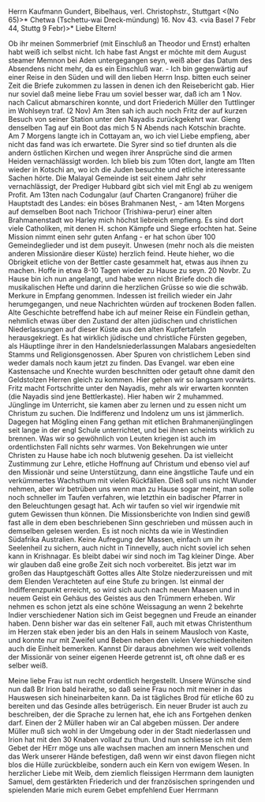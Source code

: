 Herrn Kaufmann Gundert, Bibelhaus, verl. Christophstr., Stuttgart 
<(No 65)>* Chetwa (Tschettu-wai Dreck-mündung) 16. Nov 43.
 <via Basel 7 Febr 44, Stuttg 9 Febr)>*
Liebe Eltern!

Ob ihr meinen Sommerbrief (mit Einschluß an Theodor und Ernst) erhalten habt weiß ich selbst nicht. Ich habe fast Angst er möchte mit dem August steamer Memnon bei Aden untergegangen seyn, weiß aber das Datum des Absendens nicht mehr, da es ein Einschluß war. - Ich bin gegenwärtig auf einer Reise in den Süden und will den lieben Herrn Insp. bitten euch seiner Zeit die Briefe zukommen zu lassen in denen ich den Reisebericht gab. Hier nur soviel daß meine liebe Frau um soviel besser war, daß ich am 1 Nov. nach Calicut abmarschiren konnte, und dort Friederich Müller den Tuttlinger im Wohlseyn traf. (2 Nov) Am 3ten sah ich auch noch Fritz der auf kurzen Besuch von seiner Station unter den Nayadis zurückgekehrt war. Gieng denselben Tag auf ein Boot das mich 5 N Abends nach Kotschin brachte. Am 7 Morgens langte ich in Cottayam an, wo ich viel Liebe empfieng, aber nicht das fand was ich erwartete. Die Syrer sind so tief drunten als die andern östlichen Kirchen und wegen ihrer Ansprüche sind die armen Heiden vernachlässigt worden. Ich blieb bis zum 10ten dort, langte am 11ten wieder in Kotschi an, wo ich die Juden besuchte und etliche interessante Sachen hörte. Die Malayal Gemeinde ist seit einem Jahr sehr vernachlässigt, der Prediger Hubbard gibt sich viel mit Engl ab zu wenigem Profit. Am 13ten nach Codungalur (auf Charten Cranganore) früher die Hauptstadt des Landes: ein böses Brahmanen Nest, - am 14ten Morgens auf demselben Boot nach Trichoor (Trishiwa-perur) einer alten Brahmanenstadt wo Harley mich höchst liebreich empfieng. Es sind dort viele Catholiken, mit denen H. schon Kämpfe und Siege erfochten hat. Seine Mission nimmt einen sehr guten Anfang - er hat schon über 100 Gemeindeglieder und ist dem puseyit. Unwesen (mehr noch als die meisten anderen Missionäre dieser Küste) herzlich feind. Heute hieher, wo die Obrigkeit etliche von der Bettler caste gesammelt hat, etwas aus ihnen zu machen. Hoffe in etwa 8-10 Tagen wieder zu Hause zu seyn. 
20 Novbr. Zu Hause bin ich nun angelangt, und habe wenn nicht Briefe doch die musikalischen Hefte und darinn die herzlichen Grüsse so wie die schwäb. Merkure in Empfang genommen. Indessen ist freilich wieder ein Jahr herumgegangen, und neue Nachrichten würden auf trockenen Boden fallen. Alte Geschichte betreffend habe ich auf meiner Reise ein Fündlein gethan, nehmlich etwas über den Zustand der alten jüdischen und christlichen Niederlassungen auf dieser Küste aus den alten Kupfertafeln herausgekriegt. Es hat wirklich jüdische und christliche Fürsten gegeben, als Häuptlinge ihrer in den Handelsniederlassungen Malabars angesiedelten Stamms und Religionsgenossen. Aber Spuren von christlichem Leben sind weder damals noch kaum jetzt zu finden. Das Evangel. war eben eine Kastensache und Knechte wurden beschnitten oder getauft ohne damit den Geldstolzen Herren gleich zu kommen. Hier gehen wir so langsam vorwärts. Fritz macht Fortschritte unter den Nayadis, mehr als wir erwarten konnten (die Nayadis sind jene Bettlerkaste). Hier haben wir 2 muhammed. Jünglinge im Unterricht, sie kamen aber zu lernen und zu essen nicht um Christum zu suchen. Die Indifferenz und Indolenz um uns ist jämmerlich. Dagegen hat Mögling einen Fang gethan mit etlichen Brahmanenjünglingen seit lange in der engl Schule unterrichtet, und bei ihnen scheints wirklich zu brennen. Was wir so gewöhnlich von Leuten kriegen ist auch im ordentlichsten Fall nichts sehr warmes. Von Bekehrungen wie unter Christen zu Hause habe ich noch blutwenig gesehen. Da ist vielleicht Zustimmung zur Lehre, etliche Hoffnung auf Christum und ebenso viel auf den Missionär und seine Unterstützung, dann eine ängstliche Taufe und ein verkümmertes Wachsthum mit vielen Rückfällen. Dieß soll uns nicht Wunder nehmen, aber wir betrüben uns wenn man zu Hause sogar meint, man solle noch schneller im Taufen verfahren, wie letzthin ein badischer Pfarrer in den Beleuchtungen gesagt hat. Ach wir taufen so viel wir irgendwie mit gutem Gewissen thun können. Die Missionsberichte von Indien sind gewiß fast alle in dem eben beschriebenen Sinn geschrieben und müssen auch in demselben gelesen werden. Es ist noch nichts da wie in Westindien Südafrika Australien. Keine Aufregung der Massen, einfach um ihr Seelenheil zu sichern, auch nicht in Tinnevelly, auch nicht soviel ich sehen kann in Krishnagar. Es bleibt dabei wir sind noch im Tag kleiner Dinge. Aber wir glauben daß eine große Zeit sich noch vorbereitet. Bis jetzt war im großen das Hauptgeschäft Gottes alles Alte Stolze niederzureissen und mit dem Elenden Verachteten auf eine Stufe zu bringen. Ist einmal der Indifferenzpunkt erreicht, so wird sich auch nach neuen Maasen und in neuem Geist ein Gehäus des Geistes aus den Trümmern erheben. Wir nehmen es schon jetzt als eine schöne Weissagung an wenn 2 bekehrte Indier verschiedener Nation sich im Geist begegnen und Freude an einander haben. Denn bisher war das ein seltener Fall, auch mit etwas Christenthum im Herzen stak eben jeder bis an den Hals in seinem Mausloch von Kaste, und konnte nur mit Zweifel und Beben neben den vielen Verschiedenheiten auch die Einheit bemerken. Kannst Dir daraus abnehmen wie weit vollends der Missionär von seiner eigenen Heerde getrennt ist, oft ohne daß er es selber weiß.

Meine liebe Frau ist nun recht ordentlich hergestellt. Unsere Wünsche sind nun daß Br Irion bald heirathe, so daß seine Frau noch mit meiner in das Hauswesen sich hineinarbeiten kann. Da ist tägliches Brod für etliche 60 zu bereiten und das Gesinde alles betrügerisch. Ein neuer Bruder ist auch zu beschreiben, der die Sprache zu lernen hat, ehe ich ans Fortgehen denken darf. Einen der 2 Müller haben wir an Cal abgeben müssen. Der andere Müller muß sich wohl in der Umgebung oder in der Stadt niederlassen und Irion hat mit den 30 Knaben vollauf zu thun. Und nun schliesse ich mit dem Gebet der HErr möge uns alle wachsen machen am innern Menschen und das Werk unserer Hände befestigen, daß wenn wir einst davon fliegen nicht blos die Hülle zurückbleibe, sondern auch ein Kern von ewigem Wesen. In herzlicher Liebe mit Weib, dem ziemlich fleissigen Herrmann dem launigten Samuel, dem gestärkten Friederich und der französischen springenden und spielenden Marie mich eurem Gebet empfehlend
 Euer Herrmann

